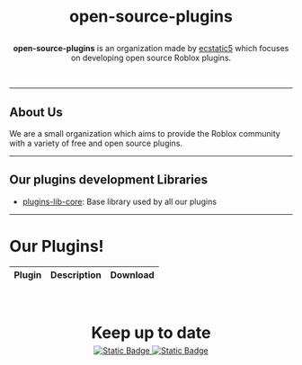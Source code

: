 

<h1 align="center" style="margin-bottom:0;">
  open-source-plugins
</h1>

<!-- Badges -->
<!-- <div align="center">
  <img alt="Static Badge" src="https://img.shields.io/badge/API_Version-v1.0.0--beta-blue">
</div> -->

<br>

<p align="center">
  <b>open-source-plugins</b> is an organization made by <a href="https://github.com/ecstatic5">ecstatic5</a> which focuses on developing open source Roblox plugins.
</p>

<br>

---

## About Us

We are a small organization which aims to provide the Roblox community with a variety of free and open source plugins.

---

## Our plugins development Libraries

- [plugins-lib-core](https://github.com/open-source-plugins/plugins-lib-core): Base library used by all our plugins

---

# Our Plugins!

| Plugin | Description | Download |
| ------ | ----------- | -------- |

<br>

<h1 align="center" style="margin-bottom:6px;">
  Keep up to date
</h1>

<div align="center">
  <footer align="center">
    <a href="https://discord.gg/45W2GkCV6t">
      <img alt="Static Badge" src="https://img.shields.io/badge/Discord-Join!-blue">
    </a>
    <a href="https://www.roblox.com/groups/33802914/Thorium-Studio#!/about">
      <img alt="Static Badge" src="https://img.shields.io/badge/Roblox_Group-Join!-orange">
    </a>
  </footer>
</div>
